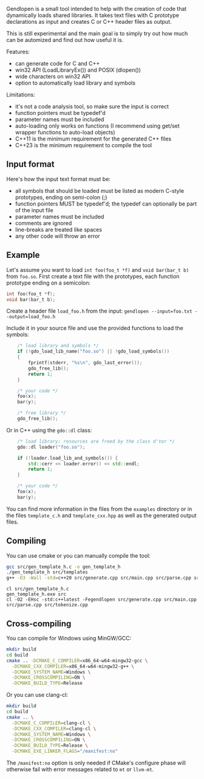 Gendlopen is a small tool intended to help with the creation of code that
dynamically loads shared libraries.
It takes text files with C prototype declarations as input and creates C or C++
header files as output.

This is still experimental and the main goal is to simply try out how much can
be automized and find out how useful it is.

Features:
 * can generate code for C and C++
 * win32 API (LoadLibraryEx()) and POSIX (dlopen())
 * wide characters on win32 API
 * option to automatically load library and symbols

Limitations:
 * it's not a code analysis tool, so make sure the input is correct
 * function pointers must be typedef'd
 * parameter names must be included
 * auto-loading only works on functions (I recommend using get/set wrapper functions to auto-load objects)
 * C++11 is the minimum requirement for the generated C++ files
 * C++23 is the minimum requirement to compile the tool


Input format
------------

Here's how the input text format must be:

 * all symbols that should be loaded must be listed as modern C-style prototypes, ending on semi-colon (;)
 * function pointers MUST be typedef'd; the typedef can optionally be part of the input file
 * parameter names must be included
 * comments are ignored
 * line-breaks are treated like spaces
 * any other code will throw an error


Example
-------

Let's assume you want to load `int foo(foo_t *f)` and `void bar(bar_t b)` from `foo.so`.
First create a text file with the prototypes, each function prototype ending on a semicolon:

``` C
int foo(foo_t *f);
void bar(bar_t b);
```

Create a header file `load_foo.h` from the input:
`gendlopen --input=foo.txt --output=load_foo.h`

Include it in your source file and use the provided functions to load the symbols:
``` C
    /* load library and symbols */
    if (!gdo_load_lib_name("foo.so") || !gdo_load_symbols())
    {
        fprintf(stderr, "%s\n", gdo_last_error());
        gdo_free_lib();
        return 1;
    }

    /* your code */
    foo(x);
    bar(y);

    /* free library */
    gdo_free_lib();
```

Or in C++ using the `gdo::dl` class:
``` C++
    /* load library; resources are freed by the class d'tor */
    gdo::dl loader("foo.so");

    if (!loader.load_lib_and_symbols()) {
        std::cerr << loader.error() << std::endl;
        return 1;
    }

    /* your code */
    foo(x);
    bar(y);
```

You can find more information in the files from the `examples` directory or
in the files `template_c.h` and `template_cxx.hpp` as well as the generated
output files.


Compiling
---------

You can use cmake or you can manually compile the tool:
``` sh
gcc src/gen_template_h.c -o gen_template_h
./gen_template_h src/templates
g++ -O3 -Wall -std=c++20 src/generate.cpp src/main.cpp src/parse.cpp src/tokenize.cpp -o gendlopen -s
```
```
cl src/gen_template_h.c
gen_template_h.exe src
cl -O2 -EHsc -std:c++latest -Fegendlopen src/generate.cpp src/main.cpp src/parse.cpp src/tokenize.cpp
```


Cross-compiling
---------------

You can compile for Windows using MinGW/GCC:
``` sh
mkdir build
cd build
cmake .. -DCMAKE_C_COMPILER=x86_64-w64-mingw32-gcc \
  -DCMAKE_CXX_COMPILER=x86_64-w64-mingw32-g++ \
  -DCMAKE_SYSTEM_NAME=Windows \
  -DCMAKE_CROSSCOMPILING=ON \
  -DCMAKE_BUILD_TYPE=Release
```

Or you can use clang-cl:
``` sh
mkdir build
cd build
cmake .. \
  -DCMAKE_C_COMPILER=clang-cl \
  -DCMAKE_CXX_COMPILER=clang-cl \
  -DCMAKE_SYSTEM_NAME=Windows \
  -DCMAKE_CROSSCOMPILING=ON \
  -DCMAKE_BUILD_TYPE=Release \
  -DCMAKE_EXE_LINKER_FLAGS="/manifest:no"
```

The `/manifest:no` option is only needed if CMake's configure phase will otherwise
fail with error messages related to `mt` or `llvm-mt`.

